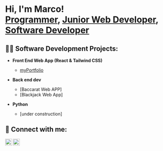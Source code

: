 <h1>Hi, I'm Marco! <br/>
  <a href="https://github.com/m-padilla">Programmer</a>,
  <a href="https://www.linkedin.com/in/marcoapadilla/">Junior Web Developer</a>,
  <a href="https://www.linkedin.com/in/marcoapadilla">Software Developer</a>
</h1>

<h2>👨‍💻 Software Development Projects:</h2>

- <b>Front End Web App (React & Tailwind CSS)</b>
  - [myPortfolio](https://github.com/m-padilla/myPortfolio)

- <b>Back end dev</b>
  - [Baccarat Web APP]
  - [Blackjack Web App]

- <b>Python</b>
  - [under construction]

<h2> 🤳 Connect with me:</h2>

[<img align="left" alt="MarcoPadilla | LinkedIn" width="22px" src="https://cdn.jsdelivr.net/npm/simple-icons@v3/icons/linkedin.svg" />][linkedin]
[<img align="left" alt="MarcoPadilla | Email" width="22px" src="https://cdn.jsdelivr.net/npm/@internetarchive/icon-email@1.3.4/email.svg" />][email]

[linkedin]: https://linkedin.com/in/marcoapadilla
[email]: padillamarco18@gmail.com


